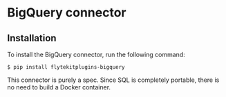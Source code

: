# BigQuery connector

## Installation

To install the BigQuery connector, run the following command:

```shell
$ pip install flytekitplugins-bigquery
```

This connector is purely a spec. Since SQL is completely portable, there is no need to build a Docker container.

